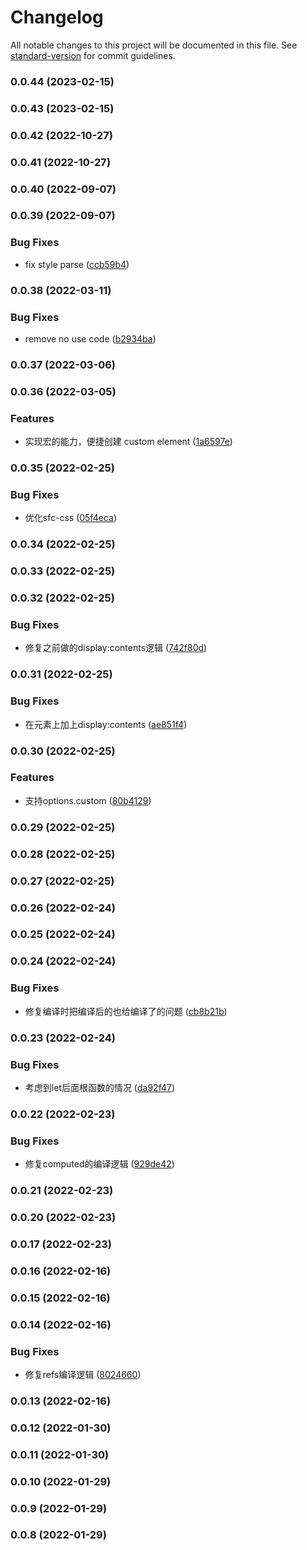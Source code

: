 # Changelog

All notable changes to this project will be documented in this file. See [standard-version](https://github.com/conventional-changelog/standard-version) for commit guidelines.

### 0.0.44 (2023-02-15)

### 0.0.43 (2023-02-15)

### 0.0.42 (2022-10-27)

### 0.0.41 (2022-10-27)

### 0.0.40 (2022-09-07)

### 0.0.39 (2022-09-07)


### Bug Fixes

* fix style parse ([ccb59b4](https://github.com/tencent-cdc/sfcjs/commit/ccb59b4439889fd8d887c8d5d7e491a1eae21e37))

### 0.0.38 (2022-03-11)


### Bug Fixes

* remove no use code ([b2934ba](https://github.com/tencent-cdc/sfcjs/commit/b2934ba8feb9c8abd7242052d0e0501755138027))

### 0.0.37 (2022-03-06)

### 0.0.36 (2022-03-05)


### Features

* 实现宏的能力，便捷创建 custom element ([1a6597e](https://github.com/tencent-cdc/sfcjs/commit/1a6597ea9a22afe7331a1362c264a35343391733))

### 0.0.35 (2022-02-25)


### Bug Fixes

* 优化sfc-css ([05f4eca](https://github.com/tencent-cdc/sfcjs/commit/05f4eca97b7e1e14de1f08be4f7155fb5da8811b))

### 0.0.34 (2022-02-25)

### 0.0.33 (2022-02-25)

### 0.0.32 (2022-02-25)


### Bug Fixes

* 修复之前做的display:contents逻辑 ([742f80d](https://github.com/tencent-cdc/sfcjs/commit/742f80d37ec318905a34612ebedfd748fbb4b7c6))

### 0.0.31 (2022-02-25)


### Bug Fixes

* 在元素上加上display:contents ([ae851f4](https://github.com/tencent-cdc/sfcjs/commit/ae851f43bf12d88370f8800814a2ce778f126242))

### 0.0.30 (2022-02-25)


### Features

* 支持options.custom ([80b4129](https://github.com/tencent-cdc/sfcjs/commit/80b4129134dcf31fd44bea6eff9dde2f46996f6a))

### 0.0.29 (2022-02-25)

### 0.0.28 (2022-02-25)

### 0.0.27 (2022-02-25)

### 0.0.26 (2022-02-24)

### 0.0.25 (2022-02-24)

### 0.0.24 (2022-02-24)


### Bug Fixes

* 修复编译时把编译后的也给编译了的问题 ([cb8b21b](https://github.com/tencent-cdc/sfcjs/commit/cb8b21bf6ddddc87d2eb5bfbb2073b1cfe6038e1))

### 0.0.23 (2022-02-24)


### Bug Fixes

* 考虑到let后面根函数的情况 ([da92f47](https://github.com/tencent-cdc/sfcjs/commit/da92f47b2e7fa570f3d0aaa620bc3aa3cb467f70))

### 0.0.22 (2022-02-23)


### Bug Fixes

* 修复computed的编译逻辑 ([929de42](https://github.com/tencent-cdc/sfcjs/commit/929de42202d923c302520fc4e8079ac84a7b9bad))

### 0.0.21 (2022-02-23)

### 0.0.20 (2022-02-23)

### 0.0.17 (2022-02-23)

### 0.0.16 (2022-02-16)

### 0.0.15 (2022-02-16)

### 0.0.14 (2022-02-16)


### Bug Fixes

* 修复refs编译逻辑 ([8024660](https://github.com/tencent-cdc/sfcjs/commit/80246607542de270f2d665741ec991424f3a9230))

### 0.0.13 (2022-02-16)

### 0.0.12 (2022-01-30)

### 0.0.11 (2022-01-30)

### 0.0.10 (2022-01-29)

### 0.0.9 (2022-01-29)

### 0.0.8 (2022-01-29)
